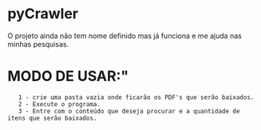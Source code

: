# pyCrawler
O projeto ainda não tem nome definido mas já funciona e me ajuda nas minhas pesquisas.

# MODO DE USAR:"
       1 - crie uma pasta vazia onde ficarão os PDF's que serão baixados.
       2 - Execute o programa.
       3 - Entre com o conteúdo que deseja procurar e a quantidade de itens que serão baixados.
